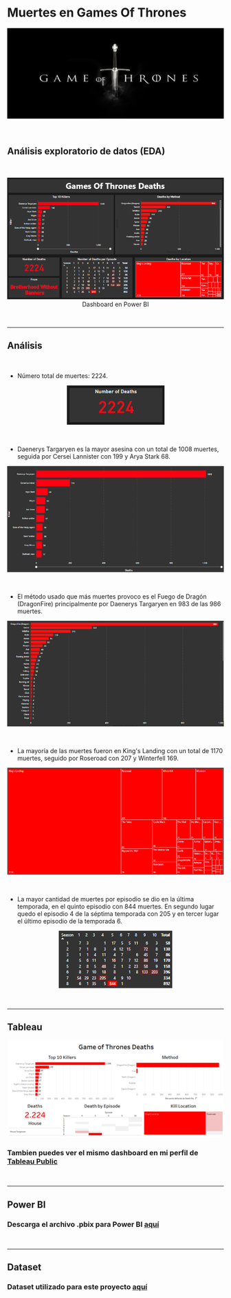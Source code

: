 # Muertes en Games Of Thrones

<p align="center"><img src="screenshots\game-of-thrones.jpg"/></p> 



</br>

## Análisis exploratorio de datos (EDA)


</br>

<p align="center"><img src="screenshots\power_bi_dashboard.png"/></br>Dashboard en Power BI</p> 

</br>

---

## Análisis

</br>


* Número total de muertes: 2224.

<p align="center"><img src="screenshots\total_deaths.png"/></p>

</br>


* Daenerys Targaryen es la mayor asesina con un total de 1008 muertes, seguida por Cersei Lannister con 199 y Arya Stark 68.

<p align="center"><img src="screenshots\top_10_killers.png"/></p>

</br>


* El método usado que más muertes provoco es el Fuego de Dragón (DragonFire) principalmente por Daenerys Targaryen en 983 de las 986 muertes.

<p align="center"><img src="screenshots\methods.png"/></br></p>

</br>

* La mayoría de las muertes fueron en King's Landing con un total de 1170 muertes, seguido por Roseroad con 207 y Winterfell 169.

<p align="center"><img src="screenshots\locations.png"/></br></p>

</br>


* La mayor cantidad de muertes por episodio se dio en la última temporada, en el quinto episodio con 844 muertes. En segundo lugar quedo el episodio 4 de la séptima temporada con 205 y en tercer lugar el último episodio de la temporada 6.

<p align="center"><img src="screenshots\episodes.png"/></br></p>

</br>

---

## Tableau

<p align="center"><img src="screenshots\tableau_dashboard.png"/></p>

### Tambien puedes ver el mismo dashboard en mi perfil de [Tableau Public](https://public.tableau.com/app/profile/cristiancampero/viz/GameOfThronesDataViz_16664194240580/GOTDeaths)

</br>

---

## Power BI

### Descarga el archivo .pbix para Power BI [aquí](https://github.com/cristiancampero/Games-of-thrones-deaths-analysis/blob/main/files/game-of-thones-deaths.pbix)

</br>

---

## Dataset

### Dataset utilizado para este proyecto [aquí](https://github.com/cristiancampero/Games-of-thrones-deaths-analysis/blob/main/files/game-of-thones-deaths.xlsx)
